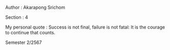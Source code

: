 Author : Akarapong Srichom

Section : 4

My personal quote : Success is not final, failure is not fatal: It is the courage to continue that counts.

Semester 2/2567

